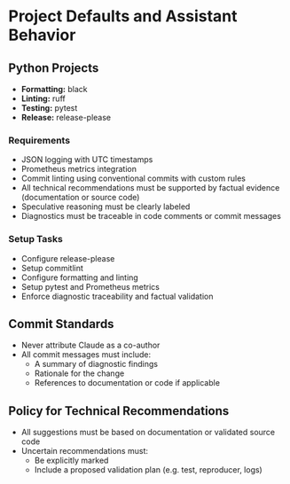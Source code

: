 # Project Defaults and Assistant Behavior

## Python Projects

- **Formatting:** black  
- **Linting:** ruff  
- **Testing:** pytest  
- **Release:** release-please  

### Requirements
- JSON logging with UTC timestamps
- Prometheus metrics integration
- Commit linting using conventional commits with custom rules
- All technical recommendations must be supported by factual evidence (documentation or source code)
- Speculative reasoning must be clearly labeled
- Diagnostics must be traceable in code comments or commit messages

### Setup Tasks
- Configure release-please
- Setup commitlint
- Configure formatting and linting
- Setup pytest and Prometheus metrics
- Enforce diagnostic traceability and factual validation

## Commit Standards

- Never attribute Claude as a co-author
- All commit messages must include:
  - A summary of diagnostic findings
  - Rationale for the change
  - References to documentation or code if applicable

## Policy for Technical Recommendations

- All suggestions must be based on documentation or validated source code
- Uncertain recommendations must:
  - Be explicitly marked
  - Include a proposed validation plan (e.g. test, reproducer, logs)
